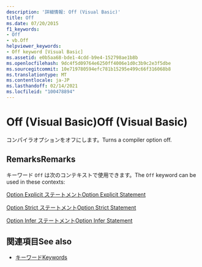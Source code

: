 ```yaml
---
description: '詳細情報: Off (Visual Basic)'
title: Off
ms.date: 07/20/2015
f1_keywords:
- Off
- vb.Off
helpviewer_keywords:
- Off keyword [Visual Basic]
ms.assetid: e0b5aa68-bde1-4cdd-b9e4-152798ae1b8b
ms.openlocfilehash: 9dc4f5d09764e6250ff4006e1d0c3b9c2e3f5dbe
ms.sourcegitcommit: 10e719780594efc781b15295e499c66f316068b8
ms.translationtype: MT
ms.contentlocale: ja-JP
ms.lasthandoff: 02/14/2021
ms.locfileid: "100478894"
---
```

# <a name="off-visual-basic"></a><span data-ttu-id="680f4-103">Off (Visual Basic)</span><span class="sxs-lookup"><span data-stu-id="680f4-103">Off (Visual Basic)</span></span>

<span data-ttu-id="680f4-104">コンパイラオプションをオフにします。</span><span class="sxs-lookup"><span data-stu-id="680f4-104">Turns a compiler option off.</span></span>  
  
## <a name="remarks"></a><span data-ttu-id="680f4-105">Remarks</span><span class="sxs-lookup"><span data-stu-id="680f4-105">Remarks</span></span>  

 <span data-ttu-id="680f4-106">キーワード `Off` は次のコンテキストで使用できます。</span><span class="sxs-lookup"><span data-stu-id="680f4-106">The `Off` keyword can be used in these contexts:</span></span>  
  
 [<span data-ttu-id="680f4-107">Option Explicit ステートメント</span><span class="sxs-lookup"><span data-stu-id="680f4-107">Option Explicit Statement</span></span>](../language-reference/statements/option-explicit-statement.md)  
  
 [<span data-ttu-id="680f4-108">Option Strict ステートメント</span><span class="sxs-lookup"><span data-stu-id="680f4-108">Option Strict Statement</span></span>](../language-reference/statements/option-strict-statement.md)  
  
 [<span data-ttu-id="680f4-109">Option Infer ステートメント</span><span class="sxs-lookup"><span data-stu-id="680f4-109">Option Infer Statement</span></span>](../language-reference/statements/option-infer-statement.md)  
  
## <a name="see-also"></a><span data-ttu-id="680f4-110">関連項目</span><span class="sxs-lookup"><span data-stu-id="680f4-110">See also</span></span>

- [<span data-ttu-id="680f4-111">キーワード</span><span class="sxs-lookup"><span data-stu-id="680f4-111">Keywords</span></span>](../language-reference/keywords/index.md)
